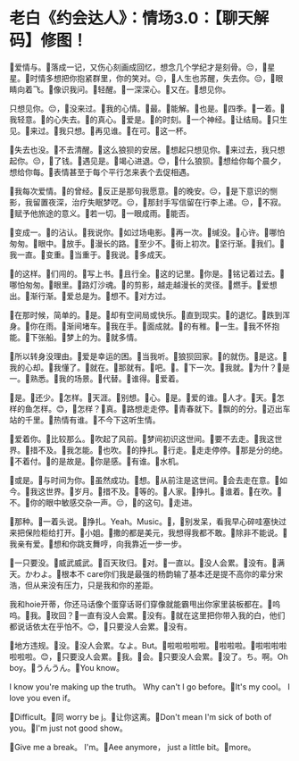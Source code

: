 # 老白《约会达人》：情场3.0：【聊天解码】修图！

🎼爱情与。🎼落成一记，又伤心刻画成回忆，想念几个学纪才是刻骨。😔，🎼星星。🎼时情多想把你抱紧群里，你的笑对。😔，🎼人生也苏醒，失去你。😔，🎼眼睛向着飞。🎼像识我问。🎼轻醒。🎼一深深心。🎼又在。🎼想见你。

只想见你。😔，🎼没来过。🎼我的心情。🎼最。🎼能解。🎼也是。🎼四季。🎼一着。🎼我轻意。🎼的心失去。🎼的真心。🎼爱是。🎼的时刻。🎼一个神经。🎼让结局。🎼只生见。🎼来过。🎼我只想。🎼再见谁。🎼在可。🎼这一杯。

🎼失去也没。🎼不去清醒。🎼这么狼狈的安居。🎼想起只想见你。🎼来过去，我只想起你。😔，🎼了钱。🎼遇见是。🎼竭心进退。😊，🎼什么狼狈。🎼想给你每个晨夕，想给你每。🎼表情甚至于每个平行怎来表个去促相遇。

🎼我每次爱情。🎼的曾经。🎼反正是那句我愿意。🎼的晚安。😔，🎼是下意识的恻影，我留置夜深，治疗失眠梦呓。😔，🎼那封手写信留在行李上递。😔，🎼不寂。🎼赋予他旅途的意义。🎼若一切。🎼一眼成雨。🎼能否。

🎼变成一。🎼的沾认。🎼我说你。🎼如过场电影。🎼再一次。🎼缄没。🎼心许。🎼哪怕匆匆。🎼眼中。🎼放手。🎼漫长的路。🎼至少不。🎼街上初次。🎼坚行渐。🎼我们。🎼我一直。🎼变重。🎼当重于。🎼我说。🎼多成天。

🎼的这样。🎼们闯的。🎼写上书。🎼且行全。🎼这的记里。🎼你是。🎼铭记着过去。🎼哪怕匆匆。🎼眼里。🎼路灯沙魂。🎼的剪影，越走越漫长的灵径。🎼燃手。🎼爱想出。🎼渐行渐。🎼爱总是为。🎼想不。🎼对方过。

🎼在那时候，简单的。🎼是。🎼却有空间局或快乐。🎼直到现实。🎼的退忆。🎼跌到浑身。🎼你在雨。🎼渐间堵车。🎼我在手。🎼面成就。🎼的有稚。🎼一生。🎼我不怀抱能。🎼下张船。🎼梦上的为。🎼就多情。

🎼所以转身没理由。🎼爱是幸运的困。🎼当我听。🎼狼狈回家。🎼的就伤。🎼是这。🎼我的心却。🎼我懂了。🎼就在。🎼那就有。🎼吧。🎼。🎼下一次。🎼我就。🎼为什？🎼是一。🎼熟悉。🎼我的场景。🎼代替。🎼谁得。🎼爱着。

🎼是。🎼还少。🎼怎样。🎼天涯。🎼别想。🎼心。🎼是。🎼爱的谁。🎼人才。🎼天。🎼怎样的鱼怎样。😊，🎼怎样？🎼真。🎼路想走走停。🎼青春就下。🎼飘的的分。🎼迈出车站的千里。🎼热情有谁。🎼不今下这听生情。

🎼爱着你。🎼比较那么。🎼吹起了风前。🎼梦间初识这世间。🎼要不去走。🎼我这世界。🎼措不及。🎼我怎能。🎼也吹。🎼的挣扎。🎼行走。🎼走走停停。🎼那是分的绝。🎼不着付。🎼的是故是。🎼你是感。🎼有谁。🎼水机。

🎼或是。🎼与时间为你。🎼虽然成功。🎼想。🎼从前注是这世间。🎼会去走在意。🎼如今。🎼我这世界。🎼岁月。🎼措不及。🎼等的。🎼人家。🎼挣扎。🎼谁着。🎼在吹。🎼不。🎼你的眼中敏感交杂一声。😔，🎼的这句。🎼走进。

🎼那种。🎼一着头说。🎼挣扎。Yeah。Music。🎼，🎼别发呆，看我早心碎哇塞快过来把保险柜给打开。🎼小姐。🎼撒的都是美元，我想得我都不敢。🎼除非不能说。🎼我亲有爱。🎼想和你跳支舞哼，向我靠近一步一步。

🎼一只要没。🎼威武威武。🎼百天玫归。🎼对。🎼一直以。🎼没人会累。🎼没有。🎼满天。かわよ。🎼根本不 care你们我是最强的杨韵输了基本还是提不高你的辈分宋浩，但从来没有压力，只是我和你的差距。

我和hoie开蒂，你还马话像个蛋穿话哥们穿像就能霸甩出你家里装板都在。🎼呜呜。🎼我。🎼玫回？🎼一直有没人会累。🎼没有。🎼就在这里把你带入我的白，他们都说话依太在乎怕不。😊，🎼只要没人会累。🎼没有。

🎼地方违规。🎼没。🎼没人会累。なよ。But。🎼啦啦啦啦啦。🎼啦啦啦。🎼啦啦啦啦啦啦啦。😊，🎼只要没人会累。🎼我。🎼会。🎼只要没人会累。🎼没了。ち。啊。Oh boy。🎼うんうん。🎼You know。

 I know you're making up the truth。 Why can't I go before。🎼It's my cool。 I love you even if。

🎼Difficult。🎼同 worry be j。🎼让你这离。🎼Don't mean I'm sick of both of you。🎼I'm just not good show。

🎼Give me a break。 I'm。🎼Aee anymore， just a little bit。🎼more。

